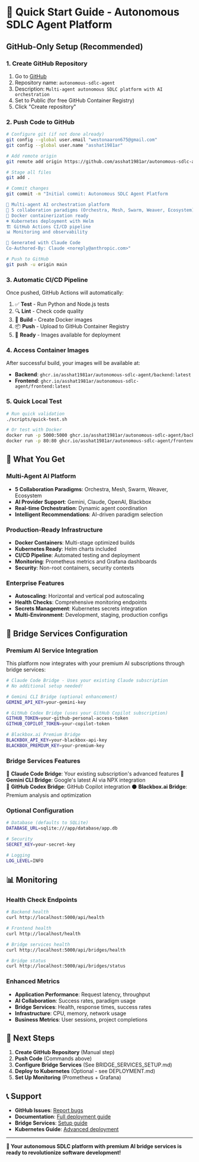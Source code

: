 # 🚀 Quick Start Guide - Autonomous SDLC Agent Platform

## GitHub-Only Setup (Recommended)

### 1. Create GitHub Repository

1. Go to [GitHub](https://github.com/new)
2. Repository name: `autonomous-sdlc-agent`
3. Description: `Multi-agent autonomous SDLC platform with AI orchestration`
4. Set to Public (for free GitHub Container Registry)
5. Click "Create repository"

### 2. Push Code to GitHub

```bash
# Configure git (if not done already)
git config --global user.email "westonaaron675@gmail.com"
git config --global user.name "asshat1981ar"

# Add remote origin
git remote add origin https://github.com/asshat1981ar/autonomous-sdlc-agent.git

# Stage all files
git add .

# Commit changes
git commit -m "Initial commit: Autonomous SDLC Agent Platform

🤖 Multi-agent AI orchestration platform
🔄 5 collaboration paradigms (Orchestra, Mesh, Swarm, Weaver, Ecosystem)
🐳 Docker containerization ready
☸️ Kubernetes deployment with Helm
🏗️ GitHub Actions CI/CD pipeline
📊 Monitoring and observability

🚀 Generated with Claude Code
Co-Authored-By: Claude <noreply@anthropic.com>"

# Push to GitHub
git push -u origin main
```

### 3. Automatic CI/CD Pipeline

Once pushed, GitHub Actions will automatically:

1. ✅ **Test** - Run Python and Node.js tests
2. 🔍 **Lint** - Check code quality
3. 🐳 **Build** - Create Docker images
4. 📦 **Push** - Upload to GitHub Container Registry
5. 🎉 **Ready** - Images available for deployment

### 4. Access Container Images

After successful build, your images will be available at:
- **Backend**: `ghcr.io/asshat1981ar/autonomous-sdlc-agent/backend:latest`
- **Frontend**: `ghcr.io/asshat1981ar/autonomous-sdlc-agent/frontend:latest`

### 5. Quick Local Test

```bash
# Run quick validation
./scripts/quick-test.sh

# Or test with Docker
docker run -p 5000:5000 ghcr.io/asshat1981ar/autonomous-sdlc-agent/backend:latest
docker run -p 80:80 ghcr.io/asshat1981ar/autonomous-sdlc-agent/frontend:latest
```

## 🎯 What You Get

### Multi-Agent AI Platform
- **5 Collaboration Paradigms**: Orchestra, Mesh, Swarm, Weaver, Ecosystem
- **AI Provider Support**: Gemini, Claude, OpenAI, Blackbox
- **Real-time Orchestration**: Dynamic agent coordination
- **Intelligent Recommendations**: AI-driven paradigm selection

### Production-Ready Infrastructure
- **Docker Containers**: Multi-stage optimized builds
- **Kubernetes Ready**: Helm charts included
- **CI/CD Pipeline**: Automated testing and deployment
- **Monitoring**: Prometheus metrics and Grafana dashboards
- **Security**: Non-root containers, security contexts

### Enterprise Features
- **Autoscaling**: Horizontal and vertical pod autoscaling
- **Health Checks**: Comprehensive monitoring endpoints
- **Secrets Management**: Kubernetes secrets integration
- **Multi-Environment**: Development, staging, production configs

## 🔧 Bridge Services Configuration

### Premium AI Service Integration

This platform now integrates with your premium AI subscriptions through bridge services:

```bash
# Claude Code Bridge - Uses your existing Claude subscription
# No additional setup needed!

# Gemini CLI Bridge (optional enhancement)
GEMINI_API_KEY=your-gemini-key

# GitHub Codex Bridge (uses your GitHub Copilot subscription)
GITHUB_TOKEN=your-github-personal-access-token
GITHUB_COPILOT_TOKEN=your-copilot-token

# Blackbox.ai Premium Bridge
BLACKBOX_API_KEY=your-blackbox-api-key
BLACKBOX_PREMIUM_KEY=your-premium-key
```

### Bridge Services Features

🌉 **Claude Code Bridge**: Your existing subscription's advanced features
🚀 **Gemini CLI Bridge**: Google's latest AI via NPX integration  
🐙 **GitHub Codex Bridge**: GitHub Copilot integration
⚫ **Blackbox.ai Bridge**: Premium analysis and optimization

### Optional Configuration

```bash
# Database (defaults to SQLite)
DATABASE_URL=sqlite:///app/database/app.db

# Security
SECRET_KEY=your-secret-key

# Logging
LOG_LEVEL=INFO
```

## 📊 Monitoring

### Health Check Endpoints

```bash
# Backend health
curl http://localhost:5000/api/health

# Frontend health
curl http://localhost/health

# Bridge services health
curl http://localhost:5000/api/bridges/health

# Bridge status
curl http://localhost:5000/api/bridges/status
```

### Enhanced Metrics

- **Application Performance**: Request latency, throughput
- **AI Collaboration**: Success rates, paradigm usage
- **Bridge Services**: Health, response times, success rates
- **Infrastructure**: CPU, memory, network usage
- **Business Metrics**: User sessions, project completions

## 🚀 Next Steps

1. **Create GitHub Repository** (Manual step)
2. **Push Code** (Commands above)
3. **Configure Bridge Services** (See BRIDGE_SERVICES_SETUP.md)
4. **Deploy to Kubernetes** (Optional - see DEPLOYMENT.md)
5. **Set Up Monitoring** (Prometheus + Grafana)

## 📞 Support

- **GitHub Issues**: [Report bugs](https://github.com/asshat1981ar/autonomous-sdlc-agent/issues)
- **Documentation**: [Full deployment guide](DEPLOYMENT.md)
- **Bridge Services**: [Setup guide](BRIDGE_SERVICES_SETUP.md)
- **Kubernetes Guide**: [Advanced deployment](DEPLOYMENT.md#kubernetes-deployment)

---

**🌉 Your autonomous SDLC platform with premium AI bridge services is ready to revolutionize software development!**